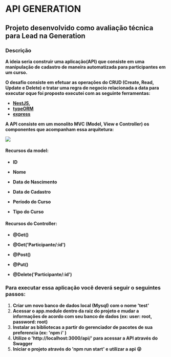 # **API GENERATION**

## Projeto desenvolvido como avaliação técnica para Lead na Generation

### Descrição

**A ideia seria construir uma aplicação(API) que consiste em uma manipulação de cadastro de maneira automatizada para participantes em um curso.** 

**O desafio consiste em efetuar as operações do CRUD (Create, Read, Update e Delete) e tratar uma regra de negocio relacionada a data para executar oque foi proposto executei com as seguinte ferramentas:** 

- **[NestJS](https://docs.nestjs.com),** 
- **[typeORM](https://docs.nestjs.com/techniques/database)**
- **[express](https://docs.nestjs.com)**

**A API consiste em um monolito MVC (Model, View e Controller) os componentes que acompanham essa arquitetura:** 


![](https://i.imgur.com/AJ1FO03.png)


#### Recursos da model:

+ **ID**

+ **Nome**

+ **Data de Nascimento**

+ **Data de Cadastro**

+ **Período do Curso**

+ **Tipo do Curso**

  

#### Recursos do Controller:

- **@Get()**

- **@Get('Participante/:id')**

-  **@Post()**

- **@Put()**

-  **@Delete('Participante/:id')**

  

### Para executar essa aplicação você deverá seguir o seguintes passos:

1. **Criar um novo banco de dados local (Mysql) com o nome 'test'**
2. **Acessar o app.module dentro da raiz do projeto e mudar a informações de acordo com seu banco de dados (ex: user: root, password: root)** 
3. **Instalar as bibliotecas a partir do gerenciador de pacotes de sua preferencia (ex: 'npm i' )**
4. **Utilize o 'http://localhost:3000/api/' para acessar a API através do Swagger**
5. **Iniciar o projeto através do 'npm run start' e utilizar a api 😜**



